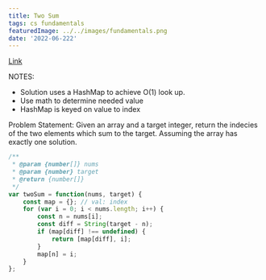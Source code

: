 ```yaml
---
title: Two Sum
tags: cs fundamentals
featuredImage: ../../images/fundamentals.png
date: '2022-06-222'
---
```

[Link](https://leetcode.com/problems/two-sum/submissions/)

NOTES:
- Solution uses a HashMap to achieve O(1) look up.
- Use math to determine needed value
- HashMap is keyed on value to index

Problem Statement:
Given an array and a target integer, return the indecies of the two elements which sum to the target. Assuming the array has exactly one solution.
 
```javascript
/**
 * @param {number[]} nums
 * @param {number} target
 * @return {number[]}
 */
var twoSum = function(nums, target) {
    const map = {}; // val: index
    for (var i = 0; i < nums.length; i++) {
        const n = nums[i];
        const diff = String(target - n);
        if (map[diff] !== undefined) {
            return [map[diff], i];
        }
        map[n] = i;   
    }
};
```